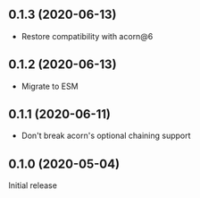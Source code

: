 ## 0.1.3 (2020-06-13)

* Restore compatibility with acorn@6

## 0.1.2 (2020-06-13)

* Migrate to ESM

## 0.1.1 (2020-06-11)

* Don't break acorn's optional chaining support

## 0.1.0 (2020-05-04)

Initial release
